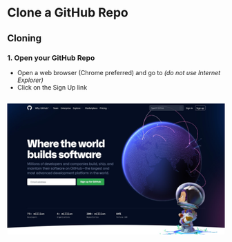 # Clone a GitHub Repo

## Cloning 

### 1. Open your GitHub Repo
- Open a web browser (Chrome preferred) and go to *(do not use Internet Explorer)* 
- Click on the Sign Up link

![GitHub Signup page](Pics/git01.jpg)
---
